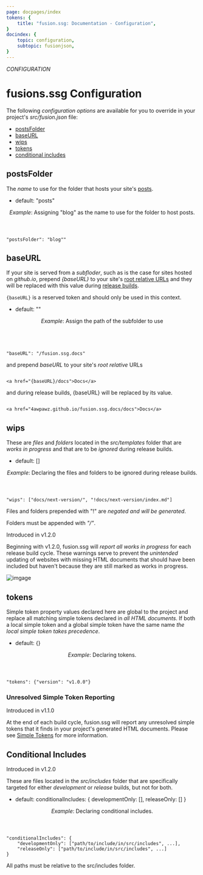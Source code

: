 ```yaml
---
page: docpages/index
tokens: {
    title: "fusion.ssg: Documentation - Configuration",
}
docindex: {
    topic: configuration,
    subtopic: fusionjson,
}
---
```


<em>CONFIGURATION</em>

# fusions.ssg Configuration

The following _configuration options_ are available for you to override in your project's _src/fusion.json_ file:

- <a href="#postsfolder">postsFolder</a>
- <a href="#baseurl">baseURL</a>
- <a href="#wips">wips</a>
- <a href="#tokens">tokens</a>
- <a href="#conditional-includes">conditional includes</a>

## postsFolder

The _name_ to use for the folder that hosts your site's <a href="{baseURL}/docs/{docsCurrentVersion}/htmldocuments/posts">posts</a>.

- default: "posts"

<aside>
<header>
<p><em>Example</em>: Assigning "blog" as the name to use for the folder to host posts.</p>
</header>
<pre><code class="language-JSON">"postsFolder": "blog""</code></pre>
</aside>

## baseURL

If your site is served from a <em>subfloder</em>, such as is the case for sites hosted on <em>github.io</em>, prepend <em>&lbrace;baseURL&rbrace;</em> to your site's <a href="https://www.ibm.com/docs/en/eslm/10.0.4?topic=parameters-absolute-root-relative-url">root relative URLs</a> and they will be replaced with this value during <a href="{baseURL}/docs/{docsCurrentVersion}/cli#npm-run-release">release builds</a>.

<p class="warn"><code>{baseURL}</code> is a reserved token and should only be used in this context.</p>

- default: ""

<aside>
<header>
<p><em>Example</em>: Assign the path of the subfolder to use</p>
</header>
<pre><code class="language-JSON">
"baseURL": "/fusion.ssg.docs"
</code></pre>
<p>and prepend <em>baseURL</em> to your site's <em>root relative</em> URLs</p>
<pre><code class="language-HTML">
&lt;a href="&lbrace;baseURL&rbrace;/docs"&gt;Docs&lt;/a&gt;
</code></pre>
<p>and during release builds, &lbrace;baseURL&rbrace; will be replaced by its value.</p>
<pre><code class="language-HTML">
&lt;a href="4awpawz.github.io/fusion.ssg.docs/docs"&gt;Docs&lt;/a&gt;
</code></pre>
</aside>

## wips

These are _files_ and _folders_ located in the _src/templates_ folder that are _works in progress_ and that are to be _ignored_ during release builds.

- default: []

<aside>
<header>
<p><em>Example</em>: Declaring the files and folders to be ignored during release builds.</p>
</header>
<pre><code class="language-JSON">"wips": ["docs/next-version/", "!docs/next-version/index.md"]</code></pre>
<p class="info">Files and folders prepended with "!" are <em>negated and will be generated</em>.</p>
<p class="info">Folders must be appended with <em>"/"</em>.</p>
</aside>

<p class="ver">Introduced in v1.2.0</p>

Beginning with v1.2.0, fusion.ssg will _report all works in progress_ for each release build cycle. These warnings serve to prevent the _unintended_ updating of websites with missing HTML documents that should have been included but haven't because they are still marked as works in progress.

<img src="{baseURL}/media/posts/WIPS-reporting.png" alt="imgage">


## tokens

Simple token property values declared here are global to the project and replace all matching simple tokens declared in _all HTML documents_. If both a local simple token and a global simple token have the same name _the local simple token takes precedence_.

- default: {}

<aside>
<header>
<p><em>Example</em>: Declaring tokens.</p>
</header>
<pre><code class="language-JSON">"tokens": {"version": "v1.0.0"}</code></pre>
</aside>

### Unresolved Simple Token Reporting
<p class="ver">Introduced in v1.1.0

At the end of each build cycle, fusion.ssg will report any unresolved simple tokens that it finds in your project's generated HTML documents. Please see <a href="{baseURL}/docs/{docsCurrentVersion}/htmldocuments/tokens/#simple-tokens">Simple Tokens</a> for more information.

## Conditional Includes

<p class="ver">Introduced in v1.2.0</p>

These are files located in the _src/includes_ folder that are specifically targeted for either _development_ or _release_ builds, but not for both.

- default: conditionalIncludes: &lbrace; developmentOnly: [], releaseOnly: [] &rbrace;

<aside>
<header>
<p><em>Example</em>: Declaring conditional includes.</p>
</header>
<pre><code class="language-JSON">"conditionalIncludes": {
    "developmentOnly": ["path/to/include/in/src/includes", ...],
    "releaseOnly": ["path/to/include/in/src/includes", ...]
}</code></pre>
</aside>

<p class="info">All paths must be relative to the src/includes folder.</p>
